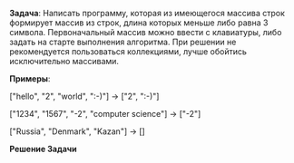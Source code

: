 **Задача**: Написать программу, которая из имеющегося массива строк формирует массив из строк, длина которых меньше либо равна 3 символа. Первоначальный массив можно ввести с клавиатуры, либо задать на старте выполнения алгоритма. При решении не рекомендуется пользоваться коллекциями, лучше обойтись исключительно массивами.

**Примеры**:

["hello", "2", "world", ":-)"] -> ["2", ":-)"]

["1234", "1567", "-2", "computer science"] -> ["-2"]

["Russia", "Denmark", "Kazan"] -> []

**Решение Задачи**
